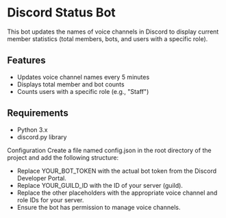 # Discord Status Bot

This bot updates the names of voice channels in Discord to display current member statistics (total members, bots, and users with a specific role).

## Features
- Updates voice channel names every 5 minutes
- Displays total member and bot counts
- Counts users with a specific role (e.g., "Staff")

## Requirements
- Python 3.x
- discord.py library

Configuration
Create a file named config.json in the root directory of the project and add the following structure:

- Replace YOUR_BOT_TOKEN with the actual bot token from the Discord Developer Portal.
- Replace YOUR_GUILD_ID with the ID of your server (guild).
- Replace the other placeholders with the appropriate voice channel and role IDs for your server.
- Ensure the bot has permission to manage voice channels.
